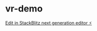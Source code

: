 # vr-demo

[Edit in StackBlitz next generation editor ⚡️](https://stackblitz.com/~/github.com/garland3/vr-demo)